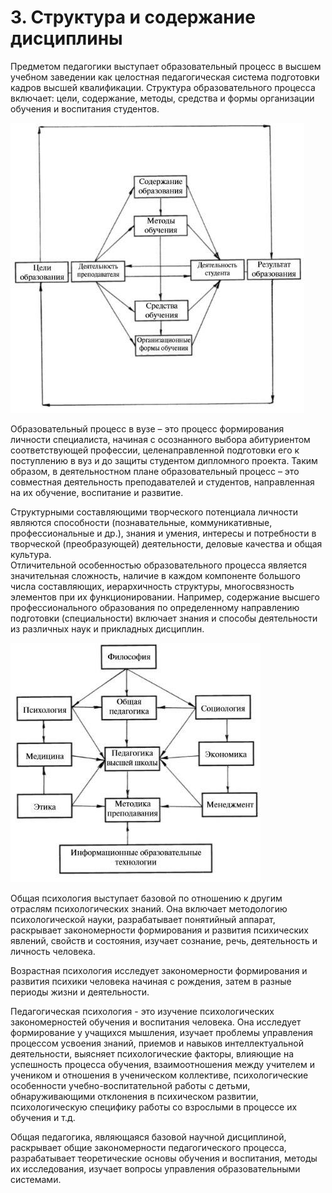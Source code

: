 # 3. Структура и содержание дисциплины

Предметом педагогики выступает образовательный процесс в высшем учебном заведении как целостная педагогическая система подготовки кадров высшей квалификации. Структура образовательного процесса включает: цели, содержание, методы, средства и формы организации обучения и воспитания студентов.

![Рис. 3.1. Модель структуры образовательного процесса ](assets/03_0.jpg)

Образовательный процесс в вузе – это процесс формирования личности специалиста, начиная с осознанного выбора абитуриентом соответствующей профессии, целенаправленной подготовки его к поступлению в вуз и до защиты студентом дипломного проекта. Таким образом, в деятельностном плане образовательный процесс – это совместная деятельность преподавателей и студентов, направленная на их обучение, воспитание и развитие.

Структурными составляющими творческого потенциала личности являются способности (познавательные, коммуникативные, профессиональные и др.), знания и умения, интересы и потребности в творческой (преобразующей) деятельности, деловые качества и общая культура.  
Отличительной особенностью образовательного процесса является значительная сложность, наличие в каждом компоненте большого числа составляющих, иерархичность структуры, многосвязность элементов при их функционировании. Например, содержание высшего профессионального образования по определенному направлению подготовки (специальности) включает знания и способы деятельности из различных наук и прикладных дисциплин. 

![Рис. 3.2. Связи педагогики высшей школы с другими науками](assets/03_1.jpg)

Общая психология выступает базовой по отношению к другим отраслям психологических знаний. Она включает методологию психологической науки, разрабатывает понятийный аппарат, раскрывает закономерности формирования и развития психических явлений, свойств и состояния, изучает сознание, речь, деятельность и личность человека.

Возрастная психология исследует закономерности формирования и развития психики человека начиная с рождения, затем в разные периоды жизни и деятельности.

Педагогическая психология - это изучение психологических закономерностей обучения и воспитания человека. Она исследует формирование у учащихся мышления, изучает проблемы управления процессом усвоения знаний, приемов и навыков интеллектуальной деятельности, выясняет психологические факторы, влияющие на успешность процесса обучения, взаимоотношения между учителем и учеником и отношения в ученическом коллективе, психологические особенности учебно-воспитательной работы с детьми, обнаруживающими отклонения в психическом развитии, психологическую специфику работы со взрослыми в процессе их обучения и т.д. 

Общая педагогика, являющаяся базовой научной дисциплиной, раскрывает общие закономерности педагогического процесса, разрабатывает теоретические основы обучения и воспитания, методы их исследования, изучает вопросы управления образовательными системами. 